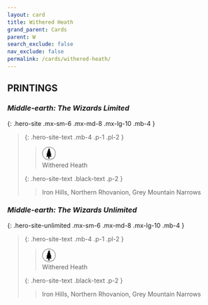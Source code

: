 ```yaml
---
layout: card
title: Withered Heath
grand_parent: Cards
parent: W
search_exclude: false
nav_exclude: false
permalink: /cards/withered-heath/
---
```


## PRINTINGS


### _Middle-earth: The Wizards Limited_

{: .hero-site .mx-sm-6 .mx-md-8 .mx-lg-10 .mb-4 }
> {: .hero-site-text .mb-4 .p-1 .pl-2 }
> > <div class="card-mp"><img src="/assets/images/wilderness.svg"></div>
> > <div class="character-card-name">Withered Heath</div>
>
> {: .hero-site-text .black-text .p-2 }
> > Iron Hills, Northern Rhovanion, Grey Mountain Narrows
> 

### _Middle-earth: The Wizards Unlimited_

{: .hero-site-unlimited .mx-sm-6 .mx-md-8 .mx-lg-10 .mb-4 }
> {: .hero-site-text .mb-4 .p-1 .pl-2 }
> > <div class="card-mp"><img src="/assets/images/wilderness.svg"></div>
> > <div class="character-card-name">Withered Heath</div>
>
> {: .hero-site-text .black-text .p-2 }
> > Iron Hills, Northern Rhovanion, Grey Mountain Narrows
> 
